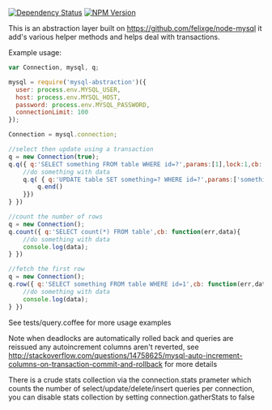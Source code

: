 [![Dependency Status](https://gemnasium.com/rwky/mysql-abstraction.svg)](https://gemnasium.com/rwky/mysql-abstraction) [![NPM Version](https://img.shields.io/npm/v/mysql-abstraction.svg?style=flat)](https://www.npmjs.org/package/mysql-abstraction)

This is an abstraction layer built on https://github.com/felixge/node-mysql it add's various helper methods and helps deal with transactions.

Example usage:
```js
var Connection, mysql, q;

mysql = require('mysql-abstraction')({
  user: process.env.MYSQL_USER,
  host: process.env.MYSQL_HOST,
  password: process.env.MYSQL_PASSWORD,
  connectionLimit: 100
});

Connection = mysql.connection;

//select then update using a transaction
q = new Connection(true);
q.q({ q:'SELECT something FROM table WHERE id=?',params:[1],lock:1,cb: function(err,data){
    //do something with data
    q.q( { q:'UPDATE table SET something=? WHERE id=?',params:['something else',1],function(){
        q.end()
    }})
} })

//count the number of rows
q = new Connection();
q.count({ q:'SELECT count(*) FROM table',cb: function(err,data){
    //do something with data
    console.log(data);
} })

//fetch the first row
q = new Connection();
q.row({ q:'SELECT something FROM table WHERE id=1',cb: function(err,data){
    //do something with data
    console.log(data);
} })

```

See tests/query.coffee for more usage examples

Note when deadlocks are automatically rolled back and queries are reissued any autoincrement columns aren't reverted, see http://stackoverflow.com/questions/14758625/mysql-auto-increment-columns-on-transaction-commit-and-rollback for more details

There is a crude stats collection via the connection.stats prameter which counts the number of select/update/delete/insert queries per connection, you can disable stats collection by setting connection.gatherStats to false
